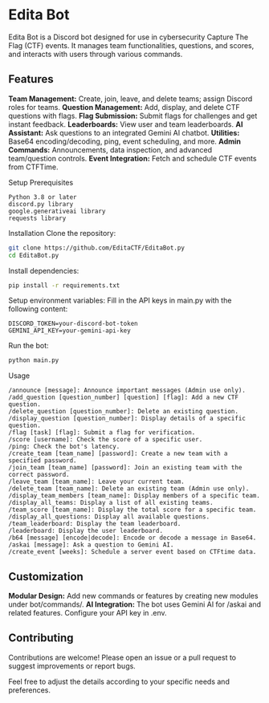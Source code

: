 # Edita Bot
Edita Bot is a Discord bot designed for use in cybersecurity Capture The Flag (CTF) events. It manages team functionalities, questions, and scores, and interacts with users through various commands.

## Features
**Team Management:** Create, join, leave, and delete teams; assign Discord roles for teams.
**Question Management:** Add, display, and delete CTF questions with flags.
**Flag Submission:** Submit flags for challenges and get instant feedback.
**Leaderboards:** View user and team leaderboards.
**AI Assistant:** Ask questions to an integrated Gemini AI chatbot.
**Utilities:** Base64 encoding/decoding, ping, event scheduling, and more.
**Admin Commands:** Announcements, data inspection, and advanced team/question controls.
**Event Integration:** Fetch and schedule CTF events from CTFTime.

Setup
Prerequisites
```
Python 3.8 or later
discord.py library
google.generativeai library
requests library
```
Installation
Clone the repository:
```sh
git clone https://github.com/EditaCTF/EditaBot.py
cd EditaBot.py
```
Install dependencies:

```sh
pip install -r requirements.txt
```
Setup environment variables:
Fill in the API keys in main.py with the following content:

```env
DISCORD_TOKEN=your-discord-bot-token
GEMINI_API_KEY=your-gemini-api-key
```
Run the bot:

```sh
python main.py
```
Usage
```
/announce [message]: Announce important messages (Admin use only).
/add_question [question_number] [question] [flag]: Add a new CTF question.
/delete_question [question_number]: Delete an existing question.
/display_question [question_number]: Display details of a specific question.
/flag [task] [flag]: Submit a flag for verification.
/score [username]: Check the score of a specific user.
/ping: Check the bot's latency.
/create_team [team_name] [password]: Create a new team with a specified password.
/join_team [team_name] [password]: Join an existing team with the correct password.
/leave_team [team_name]: Leave your current team.
/delete_team [team_name]: Delete an existing team (Admin use only).
/display_team_members [team_name]: Display members of a specific team.
/display_all_teams: Display a list of all existing teams.
/team_score [team_name]: Display the total score for a specific team.
/display_all_questions: Display all available questions.
/team_leaderboard: Display the team leaderboard.
/leaderboard: Display the user leaderboard.
/b64 [message] [encode|decode]: Encode or decode a message in Base64.
/askai [message]: Ask a question to Gemini AI.
/create_event [weeks]: Schedule a server event based on CTFtime data.
```

## Customization
**Modular Design:** Add new commands or features by creating new modules under bot/commands/.
**AI Integration:** The bot uses Gemini AI for /askai and related features. Configure your API key in .env.

## Contributing
Contributions are welcome! Please open an issue or a pull request to suggest improvements or report bugs.


Feel free to adjust the details according to your specific needs and preferences.
